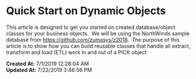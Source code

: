 # Quick Start on Dynamic Objects

This article is designed to get you started on created database/object classes for your business objects.  We will be using the NorthWinds sample database from https://github.com/zumasys/z2018.  The purpose of this article is to show how you can build reusable classes that handle all extract, transform and load (ETL) work in and out of a PICK object  

**Created At:** 7/1/2019 12:28:04 AM  
**Updated At:** 7/22/2019 3:46:56 PM  

